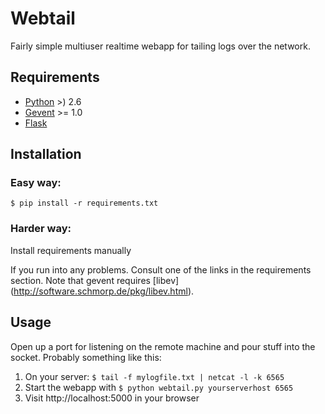 Webtail
=======

Fairly simple multiuser realtime webapp for tailing logs over the network.

## Requirements

* [Python](http://python.org/) >) 2.6
* [Gevent](http://www.gevent.org/) >= 1.0
* [Flask](http://flask.pocoo.org/)

## Installation

### Easy way:
    $ pip install -r requirements.txt

### Harder way:
Install requirements manually 

If you run into any problems. Consult one of the links in the requirements
section. Note that gevent requires [libev]
(http://software.schmorp.de/pkg/libev.html).


## Usage

Open up a port for listening on the remote machine and pour
stuff into the socket. Probably something like this:

1. On your server: `$ tail -f mylogfile.txt | netcat -l -k 6565`
2. Start the webapp with `$ python webtail.py yourserverhost 6565`
3. Visit http://localhost:5000 in your browser

